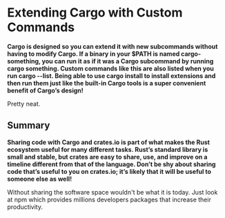 # Extending Cargo with Custom Commands

**Cargo is designed so you can extend it with new subcommands without having to modify Cargo. If a binary in your $PATH is named cargo-something, you can run it as if it was a Cargo subcommand by running cargo something. Custom commands like this are also listed when you run cargo --list. Being able to use cargo install to install extensions and then run them just like the built-in Cargo tools is a super convenient benefit of Cargo’s design!**

Pretty neat.

## Summary

**Sharing code with Cargo and crates.io is part of what makes the Rust ecosystem useful for many different tasks. Rust’s standard library is small and stable, but crates are easy to share, use, and improve on a timeline different from that of the language. Don’t be shy about sharing code that’s useful to you on crates.io; it’s likely that it will be useful to someone else as well!**

Without sharing the software space wouldn't be what it is today. Just look at npm which provides millions developers packages that increase their productivity.
